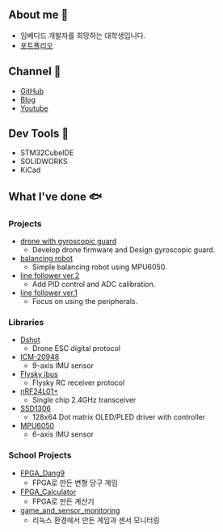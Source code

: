 ## About me 🦄 
- 임베디드 개발자를 희망하는 대학생입니다. 
- [포트폴리오](https://www.notion.so/Embedded-Developer-f69a3933fb4941249de3716102579387)

## Channel 🐬
- [GitHub](https://github.com/mokhwasomssi) 
- [Blog](https://mokhwasomssi.tistory.com/) 
- [Youtube](https://www.youtube.com/channel/UCjLpy5cuPepSS_kRHBvJvzQ)

## Dev Tools 🐳
* STM32CubeIDE  
* SOLIDWORKS
* KiCad

## What I've done 🐟

### Projects 
* [drone with gyroscopic guard](https://github.com/mokhwasomssi/drone_with_gyroscopic_guard.git)
  - Develop drone firmware and Design gyroscopic guard.
* [balancing robot](https://github.com/mokhwasomssi/stm32_hal_balancing_robot.git)  
  - Simple balancing robot using MPU6050.
* [line follower ver.2](https://github.com/mokhwasomssi/stm32_hal_line_tracer.git)
  - Add PID control and ADC calibration.
* [line follower ver.1](https://github.com/mokhwasomssi/stm32_spl_line_tracer.git) 
  - Focus on using the peripherals.

### Libraries
* [Dshot](https://github.com/mokhwasomssi/stm32_hal_dshot.git)
  - Drone ESC digital protocol
* [ICM-20948](https://github.com/mokhwasomssi/stm32_hal_icm20948.git)
  - 9-axis IMU sensor
* [Flysky ibus](https://github.com/mokhwasomssi/stm32_hal_flysky_ibus.git)
  - Flysky RC receiver protocol
* [nRF24L01+](https://github.com/mokhwasomssi/stm32_hal_nrf24l01.git)
  - Single chip 2.4GHz transceiver
* [SSD1306](https://github.com/mokhwasomssi/stm32_hal_ssd1306.git)
  - 128x64 Dot matrix OLED/PLED driver with controller
* [MPU6050](https://github.com/mokhwasomssi/stm32_hal_mpu6050.git)
  - 6-axis IMU sensor

### School Projects
- [FPGA_Dang9](https://github.com/mokhwasomssi/FPGA_Dang9.git)
  - FPGA로 만든 변형 당구 게임
- [FPGA_Calculator](https://github.com/mokhwasomssi/FPGA_Calculator.git)
  - FPGA로 만든 계산기
- [game_and_sensor_monitoring](https://github.com/mokhwasomssi/game_and_sensor_monitoring.git)
  - 리눅스 환경에서 만든 게임과 센서 모니터링
